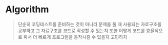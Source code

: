 # Algorithm
> 단순히 코딩테스트를 준비하는 것이 아니라
문제를 풀 때 사용되는 자료구조를 공부하고
그 자료구조를 코드로 작성할 수 있는지
또한 어떻게 코드를 효율적으로 짜서 더 빠르게 프로그램을 동작시킬 수 있을지 고민하자 
